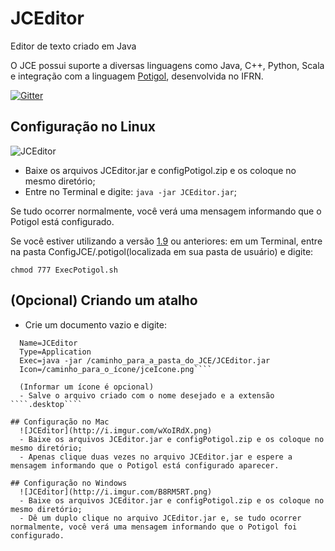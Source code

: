 # JCEditor
Editor de texto criado em Java

O JCE possui suporte a diversas linguagens como Java, C++, Python, Scala e integração com a linguagem [Potigol](http://potigol.github.io/), desenvolvida no IFRN.

[![Gitter](https://badges.gitter.im/cristian-henrique/JCEditor.svg)](https://gitter.im/cristian-henrique/JCEditor?utm_source=badge&utm_medium=badge&utm_campaign=pr-badge)

## Configuração no Linux
  ![JCEditor](http://i.imgur.com/R8CihrM.png)
  - Baixe os arquivos JCEditor.jar e configPotigol.zip e os coloque no mesmo diretório;
  - Entre no Terminal e digite: ````java -jar JCEditor.jar````;

   Se tudo ocorrer normalmente, você verá uma mensagem informando que o Potigol está configurado.
   
   Se você estiver utilizando a versão [1.9](https://github.com/cristian-henrique/JCEditor/releases/tag/1.9) ou anteriores: em um Terminal, entre na pasta ConfigJCE/.potigol(localizada em sua pasta de usuário) e digite:
  
  ````chmod 777 ExecPotigol.sh````

## (Opcional) Criando um atalho
  - Crie um documento vazio e digite:
  
````[Desktop Entry]
  Name=JCEditor
  Type=Application
  Exec=java -jar /caminho_para_a_pasta_do_JCE/JCEditor.jar
  Icon=/caminho_para_o_ícone/jceIcone.png````
  
  (Informar um ícone é opcional)
  - Salve o arquivo criado com o nome desejado e a extensão ````.desktop````

## Configuração no Mac
  ![JCEditor](http://i.imgur.com/wXoIRdX.png)
  - Baixe os arquivos JCEditor.jar e configPotigol.zip e os coloque no mesmo diretório;
  - Apenas clique duas vezes no arquivo JCEditor.jar e espere a mensagem informando que o Potigol está configurado aparecer.

## Configuração no Windows
  ![JCEditor](http://i.imgur.com/B8RM5RT.png)
  - Baixe os arquivos JCEditor.jar e configPotigol.zip e os coloque no mesmo diretório;
  - Dê um duplo clique no arquivo JCEditor.jar e, se tudo ocorrer normalmente, você verá uma mensagem informando que o Potigol foi configurado.
